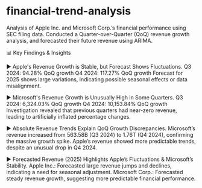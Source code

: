 # financial-trend-analysis
Analysis of Apple Inc. and Microsoft Corp.’s financial performance using SEC filing data. Conducted a Quarter-over-Quarter (QoQ) revenue growth analysis, and forecasted their future revenue using ARIMA.

📊 Key Findings & Insights

▶︎ Apple's Revenue Growth is Stable, but Forecast Shows Fluctuations.
Q3 2024: 94.28% QoQ growth
Q4 2024: 117.27% QoQ growth
Forecast for 2025 shows large variations, indicating possible seasonal effects or data misalignment.

▶︎ Microsoft's Revenue Growth is Unusually High in Some Quarters.
Q3 2024: 6,324.03% QoQ growth
Q4 2024: 10,153.84% QoQ growth
Investigation revealed that previous quarters had near-zero revenue, leading to artificially inflated percentage changes.

▶︎ Absolute Revenue Trends Explain QoQ Growth Discrepancies.
Microsoft’s revenue increased from 563.58B (Q3 2024) to 1.76T (Q4 2024), confirming the massive growth spike.
Apple’s revenue showed more predictable trends, despite an unusual drop in Q4 2024.

▶︎ Forecasted Revenue (2025) Highlights Apple’s Fluctuations & Microsoft’s Stability.
Apple Inc.: Forecasted large revenue jumps and declines, indicating a need for seasonal adjustment.
Microsoft Corp.: Forecasted steady revenue growth, suggesting more predictable financial performance.

